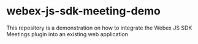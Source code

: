 # webex-js-sdk-meeting-demo
This repository is a demonstration on how to integrate the Webex JS SDK Meetings plugin into an existing web application
